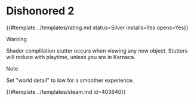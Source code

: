 # Dishonored 2
<!-- script:Aliases [] -->

{{#template ../templates/rating.md status=Silver installs=Yes opens=Yes}}

> [!WARNING]
> Shader complilation stutter occurs when viewing any new object. Stutters will reduce with playtime, unless you are in Karnaca.

> [!NOTE]
> Set "world detail" to low for a smoother experience.

{{#template ../templates/steam.md id=403640}}
